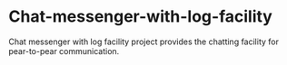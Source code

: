 # Chat-messenger-with-log-facility
Chat messenger with log facility project provides the chatting facility for pear-to-pear communication.
